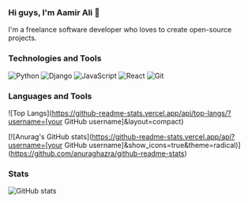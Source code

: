 ### Hi guys, I'm Aamir Ali 👋

I'm a freelance software developer who loves to create open-source projects.

### Technologies and Tools

![Python](https://img.shields.io/badge/-Python-3776AB?style=flat-square&logo=python&logoColor=white)
![Django](https://img.shields.io/badge/-Django-092E20?style=flat-square&logo=django&logoColor=white)
![JavaScript](https://img.shields.io/badge/-JavaScript-F7DF1E?style=flat-square&logo=javascript&logoColor=black)
![React](https://img.shields.io/badge/-React-61DAFB?style=flat-square&logo=react&logoColor=black)
![Git](https://img.shields.io/badge/-Git-F05032?style=flat-square&logo=git&logoColor=white)

### Languages and Tools

![Top Langs](https://github-readme-stats.vercel.app/api/top-langs/?username=[your GitHub username]&layout=compact)

[![Anurag's GitHub stats](https://github-readme-stats.vercel.app/api?username=[your GitHub username]&show_icons=true&theme=radical)](https://github.com/anuraghazra/github-readme-stats)

### Stats

![GitHub stats](https://github-readme-stats.vercel.app/api?username=[your-github-username]&show_icons=true&hide=stars,prs,issues&theme=radical)
